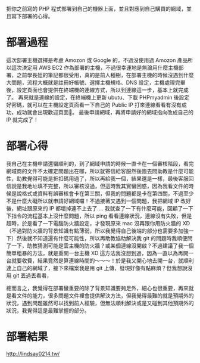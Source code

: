 把你之前寫的 PHP 程式部署到自己的機器上面，並且對應到自己購買的網域，並且寫下部署的心得。

# 部署過程
這次部署主機選擇是考慮 Amozon 或 Google 的，不過沒使用過 Amozon 產品所以這次決定用 AWS EC2 作為部署的主機，不過很幸運地是無論用什麼主機部署，之前學長姐的筆記都很受用，真的是前人種樹，在部署主機的時候沒遇到什麼大問題，流程大概就是註冊好帳號、選擇主機規格、DNS 設定，主機處理完畢後，設定頁面也會提供在終端機的連線方式，所以到連線這一步，基本上就完成了。
再來就是連線的設定，在終端機上更新 ubutu、下載 PHPmyadmin 後設定好密碼，就可以在主機設定頁面看一下自己的 Public IP 打來連線看看有沒有成功，成功就會出現歡迎頁面。
最後申請網域，再將申請好的網域指向改成自己的 IP 就完成了！

# 部署心得
我自己在主機申請還蠻順利的，到了網域申請的時候一直卡在一個審核階段，看完網域商的文件不太確定問題出在哪，所以就寄信給客服然後跑去問助教是什麼可能性，助教覺得可能是折扣碼用過了，所以再給我一個，結果還是一樣，最後客服回信說是我地址填不完整，所以審核沒過，但這時我其實蠻困惑，因為我看文件的時候是說格式或資料有誤審核會卡在第三關，但我的問題都是卡在第四關，不過至少不是什麼大礙所以就申請好網域囉！不過接著又遇到一個問題，我把網域 IP 改好後，網址跟原來的 IP 都壞掉連不上去了.... 我就查了一下有什麼可能，回顧了一下下指令的流程基本上沒什麼問題，所以 ping 看看連線狀況，連線沒有失敗，但是超時，於是看了一下電腦防火牆設定，才發現原來 mac 沒再跟你用防火牆的 XD（不過對防火牆的背景知識有點薄弱，所以我覺得自己後端的部分也需要多加強一下）然後就不知道還有什麼可能性，所以再助教協助解決我 git 的問題時我順便問了一下，助教猜測可能是雲主機的防火牆？或某個連線沒開啟？不過建議了我一個簡單粗暴的方法，就是重開一台主機 XD 這方法我沒想到過，因為一直以為再開一台就要收費，結果竟然是算連線時間的～～～！於是我又開心地去開一台，就順利連上自己的網域了，接下來檔案我是用 git 上傳，發現好像有點麻煩？但我想說沒用 git 丟過丟看看，

總而言之，我覺得在部署蠻重要的除了背景知識要夠足外，細心也很重要，再來就是看文件的能力，很多問題文件裡會提供解決方法，但我覺得最難的就是預期外的狀況，遇到問題雖然可以找到前人經驗，但無法順利解決或是又碰到其他預期外的狀況，我覺得這是最難掌握的部分。

# 部署結果
http://lindsay0214.tw/